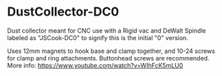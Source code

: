 # DustCollector-DC0
Dust collector meant for CNC use with a Rigid vac and DeWalt Spindle labeled as "JSCook-DC0" to signify this is the initial "0" version.

Uses 12mm magnets to hook base and clamp together, and 10-24 screws for clamp and ring attachments. Buttonhead screws are recommended. More info: https://www.youtube.com/watch?v=WIhFcK5mLU0
